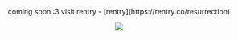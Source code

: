 <p align="center">
  coming soon :3 visit rentry - [rentry](https://rentry.co/resurrection)
</p>

<p align="center">
  <img src="https://files.catbox.moe/3s4vef.png">
</p>
